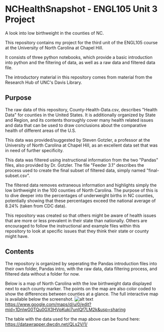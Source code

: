 # NCHealthSnapshot - ENGL105 Unit 3 Project
A look into low birthweight in the counties of NC.

This repository contains my project for the third unit of the ENGL105 course at the University of North Carolina at Chapel Hill.

It consists of three python notebooks, which provide a basic introduction into python and the filtering of data, as well as a raw data and filtered data file.

The introductory material in this repository comes from material from the Research Hub of UNC's Davis Library.

## Purpose

The raw data of this repository, County-Health-Data.csv, describes "Health Data" for counties in the United States. It is additionally organized by State and Region, and its contents thoroughly cover many health related issues and data that can be used to draw conclusions about the comparative health of different areas of the U.S.

This data was provided/suggested by Steven Gotzler, a professor at the University of North Carolina at Chapel Hill, as an excellent data set that was in need of further specificity.

This data was filtered using instructional information from the two "Pandas" files, also provided by Dr. Gotzler. The file "Feeder 3.1" describes the process used to create the final subset of filtered data, simply named "final-subset.csv".

The filtered data removes extraneous information and highlights simply the low birthweight in the 100 counties of North Carolina. The purpose of this is to dive deeper into the percentages of underweight births in NC counties, potentially showing that these percentages exceed the national average of 8.24% (taken from CDC data).

This repository was created so that others might be aware of health issues that are more or less prevalent in their state than nationally. Others are encouraged to follow the instructional and example files within this repository to look at specific issues that they think their state or county might have.

## Contents

The repository is organized by seperating the Pandas introduction files into their own folder, Pandas intro, with the raw data, data filtering process, and filtered data without a folder for now.

Below is a map of North Carolina with the low birthweight data displayed next to each county marker. The points on the map are also color coded to show the differences between counties at a glance. The full interactive map is available below the screenshot.
![alt text](https://user-images.githubusercontent.com/118316277/204187013-b77d49bd-58d8-453a-9734-4d5799895357.png)
https://www.google.com/maps/d/u/0/edit?mid=1DnlwG0TQu0GX3HVpKuki7unlQf7LM2k&usp=sharing

The table with the data used for the map above can be found here:
https://datawrapper.dwcdn.net/QLs2V/1/
